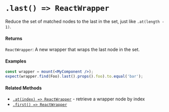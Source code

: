 # `.last() => ReactWrapper`

Reduce the set of matched nodes to the last in the set, just like `.at(length - 1)`.


#### Returns

`ReactWrapper`: A new wrapper that wraps the last node in the set.


#### Examples

```jsx
const wrapper = mount(<MyComponent />);
expect(wrapper.find(Foo).last().props().foo).to.equal('bar');
```


#### Related Methods

- [`.at(index) => ReactWrapper`](at.md) - retrieve a wrapper node by index
- [`.first() => ReactWrapper`](first.md)
